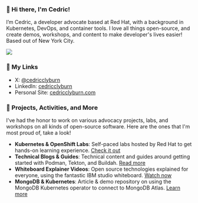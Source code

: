 ### 👋 Hi there, I'm Cedric!

I’m Cedric, a developer advocate based at Red Hat, with a background in Kubernetes, DevOps, and container tools. I love all things open-source, and create demos, workshops, and content to make developer's lives easier! Based out of New York City.

<picture>
  <source
    srcset="https://github-readme-stats.vercel.app/api?username=cedricclyburn&show_icons=true&hide_rank=true&hide=stars&theme=dark"
    media="(prefers-color-scheme: dark)"
  />
  <source
    srcset="https://github-readme-stats.vercel.app/api?username=cedricclyburn&hide_rank=true&hide=stars&show_icons=true"
    media="(prefers-color-scheme: light), (prefers-color-scheme: no-preference)"
  />
  <img src="https://github-readme-stats.vercel.app/api?username=cedricclyburn&hide_rank=true&hide=stars&show_icons=true" />
</picture>

### 🔗 My Links

- X: [@cedricclyburn](https://x.com/cedricclyburn)
- LinkedIn: [cedricclyburn](https://www.linkedin.com/in/cedricclyburn)
- Personal Site: [cedricclyburn.com](https://www.cedricclyburn.com)

### 🚀 Projects, Activities, and More

I've had the honor to work on various advocacy projects, labs, and workshops on all kinds of open-source software. Here are the ones that I'm most proud of, take a look!

- **Kubernetes & OpenShift Labs**: Self-paced labs hosted by Red Hat to get hands-on learning experience. [Check it out](https://www.redhat.com/en/interactive-labs/openshift)
- **Technical Blogs & Guides**: Technical content and guides around getting started with Podman, Tekton, and Buildah. [Read more](https://developers.redhat.com/author/cedric-clyburn)
- **Whiteboard Explainer Videos**: Open source technologies explained for everyone, using the fantastic IBM studio whiteboard. [Watch now](https://www.youtube.com/watch?v=Xx588nbshlM)
- **MongoDB & Kubernetes**: Article & demo repository on using the MongoDB Kubernetes operator to connect to MongoDB Atlas. [Learn more](https://www.mongodb.com/developer/products/atlas/kubernetes-operator-application-deployment/)
